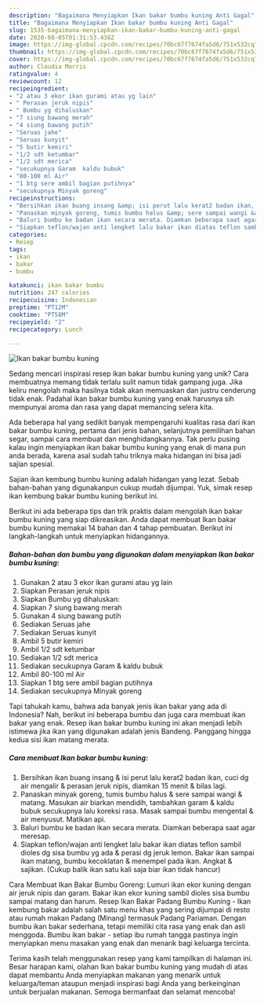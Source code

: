 ```yaml
---
description: "Bagaimana Menyiapkan Ikan bakar bumbu kuning Anti Gagal"
title: "Bagaimana Menyiapkan Ikan bakar bumbu kuning Anti Gagal"
slug: 1535-bagaimana-menyiapkan-ikan-bakar-bumbu-kuning-anti-gagal
date: 2020-08-05T01:31:53.438Z
image: https://img-global.cpcdn.com/recipes/70bc67f7674fa5d6/751x532cq70/ikan-bakar-bumbu-kuning-foto-resep-utama.jpg
thumbnail: https://img-global.cpcdn.com/recipes/70bc67f7674fa5d6/751x532cq70/ikan-bakar-bumbu-kuning-foto-resep-utama.jpg
cover: https://img-global.cpcdn.com/recipes/70bc67f7674fa5d6/751x532cq70/ikan-bakar-bumbu-kuning-foto-resep-utama.jpg
author: Claudia Morris
ratingvalue: 4
reviewcount: 12
recipeingredient:
- "2 atau 3 ekor ikan gurami atau yg lain"
- " Perasan jeruk nipis"
- " Bumbu yg dihaluskan"
- "7 siung bawang merah"
- "4 siung bawang putih"
- "Seruas jahe"
- "Seruas kunyit"
- "5 butir kemiri"
- "1/2 sdt ketumbar"
- "1/2 sdt merica"
- "secukupnya Garam  kaldu bubuk"
- "80-100 ml Air"
- "1 btg sere ambil bagian putihnya"
- "secukupnya Minyak goreng"
recipeinstructions:
- "Bersihkan ikan buang insang &amp; isi perut lalu kerat2 badan ikan, cuci dg air mengalir &amp; perasan jeruk nipis, diamkan 15 menit &amp; bilas lagi."
- "Panaskan minyak goreng, tumis bumbu halus &amp; sere sampai wangi &amp; matang. Masukan air biarkan mendidih, tambahkan garam &amp; kaldu bubuk secukupnya lalu koreksi rasa. Masak sampai bumbu mengental &amp; air menyusut. Matikan api."
- "Baluri bumbu ke badan ikan secara merata. Diamkan beberapa saat agar meresap."
- "Siapkan teflon/wajan anti lengket lalu bakar ikan diatas teflon sambil dioles dg sisa bumbu yg ada &amp; perasi dg jeruk lemon. Bakar ikan sampai ikan matang, bumbu kecoklatan &amp; menempel pada ikan. Angkat &amp; sajikan. (Cukup balik ikan satu kali saja biar ikan tidak hancur)"
categories:
- Resep
tags:
- ikan
- bakar
- bumbu

katakunci: ikan bakar bumbu 
nutrition: 247 calories
recipecuisine: Indonesian
preptime: "PT12M"
cooktime: "PT58M"
recipeyield: "2"
recipecategory: Lunch

---
```



![Ikan bakar bumbu kuning](https://img-global.cpcdn.com/recipes/70bc67f7674fa5d6/751x532cq70/ikan-bakar-bumbu-kuning-foto-resep-utama.jpg)

Sedang mencari inspirasi resep ikan bakar bumbu kuning yang unik? Cara membuatnya memang tidak terlalu sulit namun tidak gampang juga. Jika keliru mengolah maka hasilnya tidak akan memuaskan dan justru cenderung tidak enak. Padahal ikan bakar bumbu kuning yang enak harusnya sih mempunyai aroma dan rasa yang dapat memancing selera kita.

Ada beberapa hal yang sedikit banyak mempengaruhi kualitas rasa dari ikan bakar bumbu kuning, pertama dari jenis bahan, selanjutnya pemilihan bahan segar, sampai cara membuat dan menghidangkannya. Tak perlu pusing kalau ingin menyiapkan ikan bakar bumbu kuning yang enak di mana pun anda berada, karena asal sudah tahu triknya maka hidangan ini bisa jadi sajian spesial.

Sajian ikan kembung bumbu kuning adalah hidangan yang lezat. Sebab bahan-bahan yang digunakanpun cukup mudah dijumpai. Yuk, simak resep ikan kembung bakar bumbu kuning berikut ini.


Berikut ini ada beberapa tips dan trik praktis dalam mengolah ikan bakar bumbu kuning yang siap dikreasikan. Anda dapat membuat Ikan bakar bumbu kuning memakai 14 bahan dan 4 tahap pembuatan. Berikut ini langkah-langkah untuk menyiapkan hidangannya.

<!--inarticleads1-->

##### Bahan-bahan dan bumbu yang digunakan dalam menyiapkan Ikan bakar bumbu kuning:

1. Gunakan 2 atau 3 ekor ikan gurami atau yg lain
1. Siapkan  Perasan jeruk nipis
1. Siapkan  Bumbu yg dihaluskan:
1. Siapkan 7 siung bawang merah
1. Gunakan 4 siung bawang putih
1. Sediakan Seruas jahe
1. Sediakan Seruas kunyit
1. Ambil 5 butir kemiri
1. Ambil 1/2 sdt ketumbar
1. Sediakan 1/2 sdt merica
1. Sediakan secukupnya Garam &amp; kaldu bubuk
1. Ambil 80-100 ml Air
1. Siapkan 1 btg sere ambil bagian putihnya
1. Sediakan secukupnya Minyak goreng


Tapi tahukah kamu, bahwa ada banyak jenis ikan bakar yang ada di Indonesia? Nah, berikut ini beberapa bumbu dan juga cara membuat ikan bakar yang enak. Resep ikan bakar bumbu kuning ini akan menjadi lebih istimewa jika ikan yang digunakan adalah jenis Bandeng. Panggang hingga kedua sisi ikan matang merata. 

<!--inarticleads2-->

##### Cara membuat Ikan bakar bumbu kuning:

1. Bersihkan ikan buang insang &amp; isi perut lalu kerat2 badan ikan, cuci dg air mengalir &amp; perasan jeruk nipis, diamkan 15 menit &amp; bilas lagi.
1. Panaskan minyak goreng, tumis bumbu halus &amp; sere sampai wangi &amp; matang. Masukan air biarkan mendidih, tambahkan garam &amp; kaldu bubuk secukupnya lalu koreksi rasa. Masak sampai bumbu mengental &amp; air menyusut. Matikan api.
1. Baluri bumbu ke badan ikan secara merata. Diamkan beberapa saat agar meresap.
1. Siapkan teflon/wajan anti lengket lalu bakar ikan diatas teflon sambil dioles dg sisa bumbu yg ada &amp; perasi dg jeruk lemon. Bakar ikan sampai ikan matang, bumbu kecoklatan &amp; menempel pada ikan. Angkat &amp; sajikan. (Cukup balik ikan satu kali saja biar ikan tidak hancur)


Cara Membuat Ikan Bakar Bumbu Goreng: Lumuri ikan ekor kuning dengan air jeruk nipis dan garam. Bakar ikan ekor kuning sambil dioles sisa bumbu sampai matang dan harum. Resep Ikan Bakar Padang Bumbu Kuning - Ikan kembung bakar adalah salah satu menu khas yang sering dijumpai di resto atau rumah makan Padang (Minang) termasuk Padang Pariaman. Dengan bumbu ikan bakar sederhana, tetapi memiliki cita rasa yang enak dan asli menggoda. Bumbu ikan bakar - setiap ibu rumah tangga pastinya ingin menyiapkan menu masakan yang enak dan menarik bagi keluarga tercinta. 

Terima kasih telah menggunakan resep yang kami tampilkan di halaman ini. Besar harapan kami, olahan Ikan bakar bumbu kuning yang mudah di atas dapat membantu Anda menyiapkan makanan yang menarik untuk keluarga/teman ataupun menjadi inspirasi bagi Anda yang berkeinginan untuk berjualan makanan. Semoga bermanfaat dan selamat mencoba!
